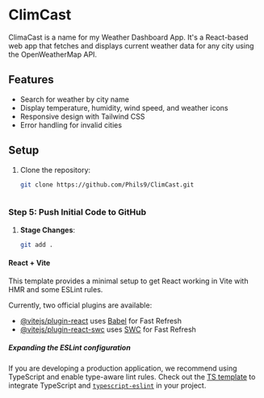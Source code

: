 # ClimCast

ClimaCast is a name for my Weather Dashboard App. It's a React-based web app that fetches and displays current weather data for any city using the OpenWeatherMap API.

## Features
- Search for weather by city name
- Display temperature, humidity, wind speed, and weather icons
- Responsive design with Tailwind CSS
- Error handling for invalid cities

## Setup
1. Clone the repository:
   ```bash
   git clone https://github.com/Phils9/ClimCast.git



### **Step 5: Push Initial Code to GitHub**
1. **Stage Changes**:  
   ```bash
   git add .


#### React + Vite

This template provides a minimal setup to get React working in Vite with HMR and some ESLint rules.

Currently, two official plugins are available:

- [@vitejs/plugin-react](https://github.com/vitejs/vite-plugin-react/blob/main/packages/plugin-react/README.md) uses [Babel](https://babeljs.io/) for Fast Refresh
- [@vitejs/plugin-react-swc](https://github.com/vitejs/vite-plugin-react-swc) uses [SWC](https://swc.rs/) for Fast Refresh

##### Expanding the ESLint configuration

If you are developing a production application, we recommend using TypeScript and enable type-aware lint rules. Check out the [TS template](https://github.com/vitejs/vite/tree/main/packages/create-vite/template-react-ts) to integrate TypeScript and [`typescript-eslint`](https://typescript-eslint.io) in your project.
